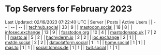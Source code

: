 # Top Servers for February 2023
Last Updated: 02/16/2023 07:22:40 UTC
| Server | Posts | Active Users |
| -- | -- | -- |
| [techhub.social](https://techhub.social/tags/PowerShell) | 33 | 9 |
| [mastodon.social](https://mastodon.social/tags/PowerShell) | 18 | 8 |
| [infosec.exchange](https://infosec.exchange/tags/PowerShell) | 13 | 9 |
| [fosstodon.org](https://fosstodon.org/tags/PowerShell) | 10 | 4 |
| [mastodonapp.uk](https://mastodonapp.uk/tags/PowerShell) | 7 | 2 |
| [masto.ai](https://masto.ai/tags/PowerShell) | 5 | 2 |
| [hachyderm.io](https://hachyderm.io/tags/PowerShell) | 2 | 2 |
| [ioc.exchange](https://ioc.exchange/tags/PowerShell) | 2 | 1 |
| [mstdn.social](https://mstdn.social/tags/PowerShell) | 2 | 2 |
| [dataplatform.social](https://dataplatform.social/tags/PowerShell) | 1 | 1 |
| [home.social](https://home.social/tags/PowerShell) | 1 | 1 |
| [mas.to](https://mas.to/tags/PowerShell) | 1 | 1 |
| [social.tchncs.de](https://social.tchncs.de/tags/PowerShell) | 1 | 1 |
| [twit.social](https://twit.social/tags/PowerShell) | 1 | 1 |
